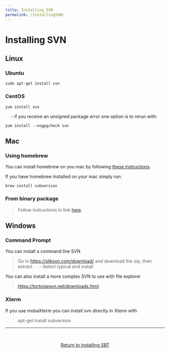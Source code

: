 ```yaml
---
title: Installing SVN
permalink: /InstallingSVN/
---
```


Installing SVN
===========


## Linux 
### Ubuntu
```
sudo apt-get install svn
```

### CentOS
```
yum install svn
```

&emsp; - if you receive an unsigned package error one option is to rerun with:

```
yum install --nogpgcheck svn
```


## Mac 
### Using homebrew
You can install homebrew on you mac by following [these instructions](https://brew.sh/).

If you have homebrew installed on your mac simply run:
```
brew install subversion
```

### From binary package
> Follow instructions in link [here](http://support.beanstalkapp.com/article/816-installing-subversion-for-mac-os-x).




## Windows
### Command Prompt
You can install a command line SVN 
> Go to https://sliksvn.com/download/ and download the zip, then extract
> &emsp; - Select typical and install

You can also install a more complex SVN to use with file explorer
> https://tortoisesvn.net/downloads.html

### Xterm
If you use mobaXterm you can install svn directly in Xterm with
> apt-get install subversion


----------------

&ensp;
&ensp;
&ensp;


<center><a href="https://gabechurch.github.io/Building-Spark-Projects-with-SBT/IntrotoSBT/" class="button">Return to Installing SBT</a></center>

